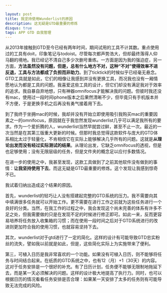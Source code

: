```yaml
---

layout: post
title: 我坚持使用Wunderlist的原因
description: 这无疑是GTD最重要的修炼
disqus: true
tags: APP GTD 自我管理
---
```

从2013年接触到GTD至今已经有两年时间，期间试用的工具不计其数。重点使用过的工具有doit，印象笔记与todoist。尽管每次都声势浩大，但却最终落得人仰马翻的境地。我已经记不清自己多少次删号重练。一方面是因为我的强迫症，另一方面，**方法虽然没有问题，但是，总有什么地方不对，这种“不对”使得效率不进反退，工具与方法都成了负担而非助力**。到了ticktick的时候似乎已经毫无悬念。GTD工具就是如此，它们的相像让我感到并没有更换工具，而况我也没有一厢情愿地认为都是工具的问题。我喜爱这些工具的设计，但它们却没有满足我对于效率的追求。我自暴自弃地想，只有神器omnifocus才能解决我的问题。但彼时我还没有mac，使用过一段时间iphone版本之后果然清晰不少，但毕竟只有手机版本并不方便，于是更换手机之后再没有勇气接着用下去。

到了我终于坐拥mac的时候，我却并没有开始立即使用吸引我购买mac的重要因素之一的omnifocus，原因就在于我忽然发现wunderlist几乎可以满足我所有的要求。作为一个爱折腾的人，wunderlist当然早就尝过鲜，甚至不止一次。最近的一次当然是在其第三版重大更新的时候。但那时我总觉得这款软件与庞大的GTD体系相比太过于轻量化，不肯相信它在实际上能够解决几乎所有的问题。这就是**从理论出发而没有经过实际测试的结果**。从理论出发，它缺乏omnifocus的透视，但是也足够使用；没有无限层级的任务，但是文件夹的概念足以应付多数情况。

在进一步的使用之中，我甚至发现，这款工具做到了之前其他软件没有做到的事情：**让我坚持使用下去**。而这无疑是GTD最重要的修炼。这个发现让我感到惊奇不已。

我试着归纳出造成这个结果的原因。

首先，wunderlist的轻巧让人没有搭建起完整的GTD系统的压力。我不需要向其中填满很多任务就可以开始工作。更不需要在进行工作之前就为这些任务进行一个良好的分类。当然，在我工作的过程之中，我会发现这个尚未完善的体系有许多不足之处，但我需要做的只是在发现不足的时候进行修正即可。如此一来，反而更容易培养将任务放入收集箱的习惯；而在使用一段时间之后对于GTD系统进行的改进则更加符合我的使用习惯，也就容易坚持下去。

其次，wunderlist对于gtd进行了一定的简化。这样的设计有可能导致GTD忠实粉丝的流失，譬如我以前就是如此，但是，这些简化实际上为实施带来了便利。

第三，可植入日历是我非常喜欢的一个功能。如果没有可植入日历，则不能够将任务与时间结合起来。在纸质的GTD系统之中，也有12（月）+1（30天）的内容。这对于任务安排是一个很好的补充。有了日历计划，任务便不能够无限制地拖延下去，而是某一天必须解决的问题。这样的设计极大地提高了执行力。同时，也可以根据日历的情况看看任务安排是否合理：如果某一天安排了太多的任务则有可能导致无法完成的风险。